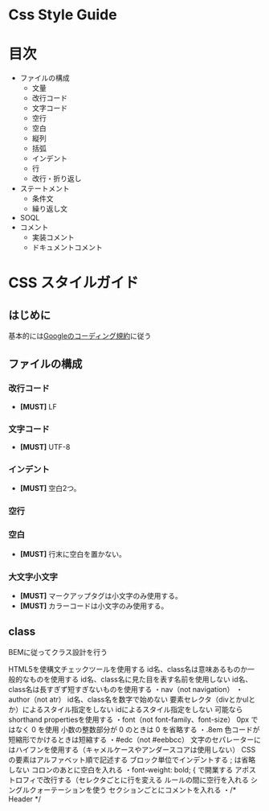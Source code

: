 # Css Style Guide
# 目次

- ファイルの構成
    - 文量
    - 改行コード
    - 文字コード
    - 空行
    - 空白
    - 縦列
    - 括弧
    - インデント
    - 行
    - 改行・折り返し
- ステートメント
    - 条件文
    - 繰り返し文
- SOQL
- コメント
    - 実装コメント
    - ドキュメントコメント


# CSS スタイルガイド

## はじめに
基本的には[Googleのコーディング規約](https://google.github.io/styleguide/htmlcssguide.html)に従う

## ファイルの構成
### 改行コード
- **[MUST]** LF
### 文字コード
- **[MUST]** UTF-8
### インデント
- **[MUST]** 空白2つ。
### 空行
### 空白
- **[MUST]** 行末に空白を置かない。
### 大文字小文字
- **[MUST]** マークアップタグは小文字のみ使用する。
- **[MUST]** カラーコードは小文字のみ使用する。

## class
BEMに従ってクラス設計を行う



HTML5を使構文チェックツールを使用する
id名、class名は意味あるものか一般的なものを使用する
id名、class名に見た目を表す名前を使用しない
id名、class名は長すぎず短すぎないものを使用する
・nav（not navigation）
・author（not atr）
id名、class名を数字で始めない
要素セレクタ（divとかulとか）によるスタイル指定をしない
idによるスタイル指定をしない
可能ならshorthand propertiesを使用する
・font（not font-family、font-size）
0px ではなく 0 を使用
小数の整数部分が 0 のときは 0 を省略する
・.8em
色コードが短縮形でかけるときは短縮する
・#edc（not #eebbcc）
文字のセパレーターにはハイフンを使用する（キャメルケースやアンダースコアは使用しない）
CSSの要素はアルファベット順で記述する
ブロック単位でインデントする
; は省略しない
コロンのあとに空白を入れる
・font-weight: bold;
{ で開業する
アポストロフィで改行する（セレクタごとに行を変える
ルールの間に空行を入れる
シングルクォーテーションを使う
セクションごとにコメントを入れる
・/* Header */